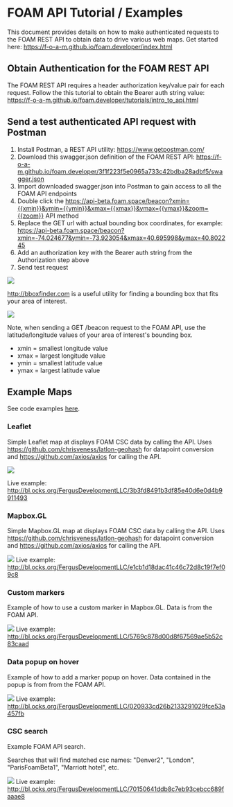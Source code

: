 # FOAM API Tutorial / Examples

This document provides details on how to make authenticated requests to the FOAM REST API to obtain data to drive various web maps. Get started here:
https://f-o-a-m.github.io/foam.developer/index.html

## Obtain Authentication for the FOAM REST API

The FOAM REST API requires a header authorization key/value pair for each request. Follow the this tutorial to obtain the Bearer auth string value: https://f-o-a-m.github.io/foam.developer/tutorials/intro_to_api.html 

## Send a test authenticated API request with Postman

1. Install Postman, a REST API utility: https://www.getpostman.com/
2. Download this swagger.json definition of the FOAM REST API: https://f-o-a-m.github.io/foam.developer/3f1f223f5e0965a733c42bdba28adbf5/swagger.json
3. Import downloaded swagger.json into Postman to gain access to all the FOAM API endpoints
4. Double click the https://api-beta.foam.space/beacon?xmin={{xmin}}&ymin={{ymin}}&xmax={{xmax}}&ymax={{ymax}}&zoom={{zoom}} API method
5. Replace the GET url with actual bounding box coordinates, for example: https://api-beta.foam.space/beacon?xmin=-74.024677&ymin=-73.923054&xmax=40.695998&ymax=40.802245
6. Add an authorization key with the Bearer auth string from the Authorization step above
7. Send test request

![](https://i.imgur.com/w3E0UoA.gif)

http://bboxfinder.com is a useful utility for finding a bounding box that fits your area of interest. 

![](http://storage7.static.itmages.com/i/18/0322/h_1521758421_7705106_7f7e0e7d59.png)

Note, when sending a GET /beacon request to the FOAM API, use the latitude/longitude values of your area of interest's bounding box.
* xmin = smallest longitude value
* xmax = largest longitude value
* ymin = smallest latitude value
* ymax = largest latitude value

## Example Maps

See code examples [here](https://github.com/FergusDevelopmentLLC/foam-api-examples/tree/master/examples).

### Leaflet

Simple Leaflet map at displays FOAM CSC data by calling the API. Uses https://github.com/chrisveness/latlon-geohash for datapoint conversion and https://github.com/axios/axios for calling the API.

![](http://storage3.static.itmages.com/i/18/0322/h_1521738128_2846268_36122b1f75.png)

Live example: http://bl.ocks.org/FergusDevelopmentLLC/3b3fd8491b3df85e40d6e0d4b9911493

### Mapbox.GL

Simple Mapbox.GL map at displays FOAM CSC data by calling the API. Uses https://github.com/chrisveness/latlon-geohash for datapoint conversion and https://github.com/axios/axios for calling the API.

![](http://storage7.static.itmages.com/i/18/0322/h_1521738283_6444740_02c3e5b2d8.png)
Live example: http://bl.ocks.org/FergusDevelopmentLLC/e1cb1d18dac41c46c72d8c19f7ef09c8

### Custom markers

Example of how to use a custom marker in Mapbox.GL. Data is from the FOAM API.

![](http://storage8.static.itmages.com/i/18/0322/h_1521738397_6180381_d2d1d3856e.png)
Live example: http://bl.ocks.org/FergusDevelopmentLLC/5769c878d00d8f67569ae5b52c83caad

### Data popup on hover

Example of how to add a marker popup on hover. Data contained in the popup is from from the FOAM API.

![](http://storage6.static.itmages.com/i/18/0322/h_1521738706_3252718_a826d36491.png)
Live example: http://bl.ocks.org/FergusDevelopmentLLC/020933cd26b2133291029fce53a457fb

### CSC search

Example FOAM API search.

Searches that will find matched csc names: "Denver2", "London", "ParisFoamBeta1", "Marriott hotel", etc.

![](https://i.imgur.com/hqGX8qx.gif)
Live example: http://bl.ocks.org/FergusDevelopmentLLC/70150641ddb8c7eb93cebcc689faaae8